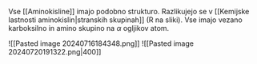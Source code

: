 Vse [[Aminokisline]] imajo podobno strukturo. Razlikujejo se v [[Kemijske lastnosti aminokislin|stranskih skupinah]] (R na sliki). Vse imajo vezano karboksilno in amino skupino na $\alpha$ ogljikov atom. 

![[Pasted image 20240716184348.png]] 
 ![[Pasted image 20240720191322.png|400]]